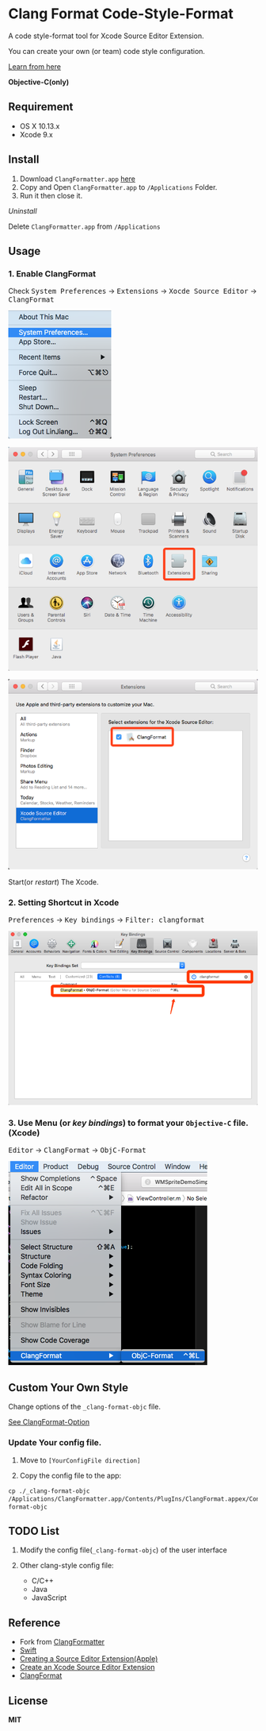 Clang Format Code-Style-Format
===================================================

A code style-format tool for Xcode Source Editor Extension. 

You can create your own (or team) code style configuration.

[Learn from here][2]

**Objective-C(only)**


Requirement
-----------

- OS X 10.13.x
- Xcode 9.x


Install
-------

1. Download `ClangFormatter.app` [here][3]
2. Copy and Open `ClangFormatter.app` to `/Applications` Folder.
3. Run it then close it.

*Uninstall*

Delete `ClangFormatter.app` from `/Applications`


Usage
-----

### 1. Enable ClangFormat
Check <kbd>System Preferences</kbd> -> <kbd>Extensions</kbd> -> <kbd>Xocde Source Editor</kbd> -> <kbd>ClangFormat</kbd>


![](Doc/Resource/190805.png)

![](Doc/Resource/190856.png)

![](Doc/Resource/191355.png)

Start(or _restart_) The Xcode.


### 2. Setting Shortcut in Xcode 
<kbd>Preferences</kbd> -> <kbd>Key bindings</kbd> -> <kbd>Filter: clangformat</kbd>

![](Doc/Resource/192650.png)

### 3. Use Menu (or _key bindings_) to format your `Objective-C` file. (Xcode)

<kbd>Editor</kbd> -> <kbd>ClangFormat</kbd> -> <kbd>ObjC-Format</kbd>

![](Doc/Resource/193025.png)


Custom Your Own Style
---------------------

Change options of the `_clang-format-objc` file.

[See ClangFormat-Option][2]

### Update Your config file.


1. Move to `[YourConfigFile direction]`

2. Copy the config file to the app:

```shell
cp ./_clang-format-objc /Applications/ClangFormatter.app/Contents/PlugIns/ClangFormat.appex/Contents/Resources/_clang-format-objc
```


TODO List
---------

1. Modify the config file(`_clang-format-objc`) of the user interface

2. Other clang-style config file:
    - C/C++
    - Java
    - JavaScript

Reference
---------

- Fork from [ClangFormatter](https://github.com/BalestraPatrick/ClangFormatter)
- [Swift](https://swift.org/documentation/)
- [Creating a Source Editor Extension(Apple)](https://developer.apple.com/documentation/xcodekit/creating_a_source_editor_extension)
- [Create an Xcode Source Editor Extension](https://code.tutsplus.com/tutorials/how-to-create-an-xcode-source-editor-extension--cms-26772)
- [ClangFormat][1]

License
-------

__MIT__

[1]:https://clang.llvm.org/docs/ClangFormat.html
[2]:https://clang.llvm.org/docs/ClangFormatStyleOptions.html
[3]:Package/ClangFormatter.app
